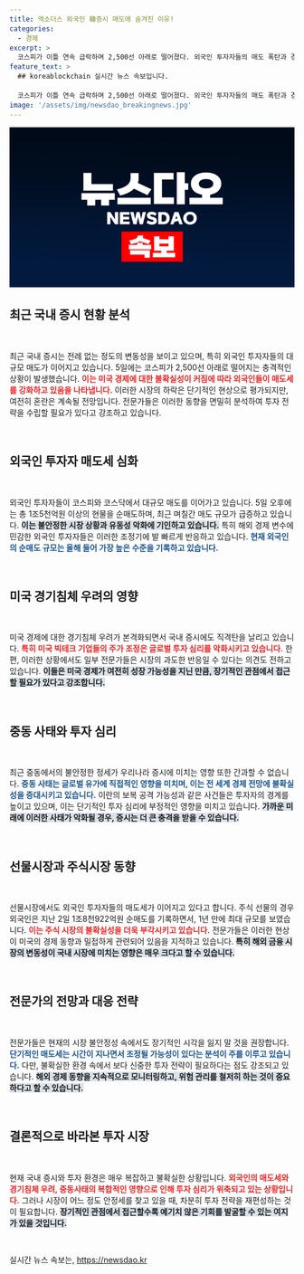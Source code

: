 ```yaml
---
title: 엑소더스 외국인 韓증시 매도에 숨겨진 이유!
categories:
  - 경제
excerpt: >
  코스피가 이틀 연속 급락하며 2,500선 아래로 떨어졌다. 외국인 투자자들의 매도 폭탄과 경기 침체 우려가 겹치면서 시장 혼란이 불가피해졌다. 전문가들은 단기적인 현상으로 분석하지만, 악재가 쌓여가는 상황이다.
feature_text: >
  ## koreablockchain 실시간 뉴스 속보입니다.

  코스피가 이틀 연속 급락하며 2,500선 아래로 떨어졌다. 외국인 투자자들의 매도 폭탄과 경기 침체 우려가 겹치면서 시장 혼란이 불가피해졌다. 전문가들은 단기적인 현상으로 분석하지만, 악재가 쌓여가는 상황이다.
image: '/assets/img/newsdao_breakingnews.jpg'
---
```


<p><img src="/assets/img/newsdao_breakingnews.jpg" alt="koreablockchain 속보" /></p>

<h2 data-ke-size="size26">최근 국내 증시 현황 분석</h2>

<p data-ke-size="size16">&nbsp;</p>

<p>최근 국내 증시는 전례 없는 정도의 변동성을 보이고 있으며, 특히 외국인 투자자들의 대규모 매도가 이어지고 있습니다. 5일에는 코스피가 2,500선 아래로 떨어지는 충격적인 상황이 발생했습니다. <b><span style="color: #ee2323;">이는 미국 경제에 대한 불확실성이 커짐에 따라 외국인들이 매도세를 강화하고 있음을 나타냅니다.</span></b> 이러한 시장의 하락은 단기적인 현상으로 평가되지만, 여전히 혼란은 계속될 전망입니다. 전문가들은 이러한 동향을 면밀히 분석하여 투자 전략을 수립할 필요가 있다고 강조하고 있습니다. </p>

<p data-ke-size="size16">&nbsp;</p>

<h2 data-ke-size="size26">외국인 투자자 매도세 심화</h2>

<p data-ke-size="size16">&nbsp;</p>

<p>외국인 투자자들이 코스피와 코스닥에서 대규모 매도를 이어가고 있습니다. 5일 오후에는 총 1조5천억원 이상의 현물을 순매도하며, 최근 며칠간 매도 규모가 급증하고 있습니다. <b><span style="background-color: #21538527;">이는 불안정한 시장 상황과 유동성 악화에 기인하고 있습니다.</span></b> 특히 해외 경제 변수에 민감한 외국인 투자자들은 이러한 조정기에 발 빠르게 반응하고 있습니다. <b><span style="color: #1a5490;">현재 외국인의 순매도 규모는 올해 들어 가장 높은 수준을 기록하고 있습니다.</span></b> </p>

<p data-ke-size="size16">&nbsp;</p>

<h2 data-ke-size="size26">미국 경기침체 우려의 영향</h2>

<p data-ke-size="size16">&nbsp;</p>

<p>미국 경제에 대한 경기침체 우려가 본격화되면서 국내 증시에도 직격탄을 날리고 있습니다. <b><span style="color: #ee2323;">특히 미국 빅테크 기업들의 주가 조정은 글로벌 투자 심리를 악화시키고 있습니다.</span></b> 한편, 이러한 상황에서도 일부 전문가들은 시장의 과도한 반응일 수 있다는 의견도 전하고 있습니다. <b><span style="background-color: #21538527;">이들은 미국 경제가 여전히 성장 가능성을 지닌 만큼, 장기적인 관점에서 접근할 필요가 있다고 강조합니다.</span></b></p>

<p data-ke-size="size16">&nbsp;</p>

<h2 data-ke-size="size26">중동 사태와 투자 심리</h2>

<p data-ke-size="size16">&nbsp;</p>

<p>최근 중동에서의 불안정한 정세가 우리나라 증시에 미치는 영향 또한 간과할 수 없습니다. <b><span style="color: #1a5490;">중동 사태는 글로벌 유가에 직접적인 영향을 미치며, 이는 전 세계 경제 전망에 불확실성을 증대시키고 있습니다.</span></b> 이란의 보복 공격 가능성과 같은 사건들은 투자자의 경계를 높이고 있으며, 이는 단기적인 투자 심리에 부정적인 영향을 미치고 있습니다. <b><span style="background-color: #21538527;">가까운 미래에 이러한 사태가 악화될 경우, 증시는 더 큰 충격을 받을 수 있습니다.</span></b> </p>

<p data-ke-size="size16">&nbsp;</p>

<h2 data-ke-size="size26">선물시장과 주식시장 동향</h2>

<p data-ke-size="size16">&nbsp;</p>

<p>선물시장에서도 외국인 투자자들의 매도세가 이어지고 있다고 합니다. 주식 선물의 경우 외국인은 지난 2일 1조8천922억원 순매도를 기록하면서, 1년 만에 최대 규모를 보였습니다. <b><span style="color: #ee2323;">이는 주식 시장의 불확실성을 더욱 부각시키고 있습니다.</span></b> 전문가들은 이러한 현상이 미국의 경제 동향과 밀접하게 관련되어 있음을 지적하고 있습니다. <b><span style="background-color: #21538527;">특히 해외 금융 시장의 변동성이 국내 시장에 미치는 영향은 매우 크다고 할 수 있습니다.</span></b></p>

<p data-ke-size="size16">&nbsp;</p>

<h2 data-ke-size="size26">전문가의 전망과 대응 전략</h2>

<p data-ke-size="size16">&nbsp;</p>

<p>전문가들은 현재의 시장 불안정성 속에서도 장기적인 시각을 잃지 말 것을 권장합니다. <b><span style="color: #1a5490;">단기적인 매도세는 시간이 지나면서 조정될 가능성이 있다는 분석이 주를 이루고 있습니다.</span></b> 다만, 불확실한 환경 속에서 보다 신중한 투자 전략이 필요하다는 점도 강조되고 있습니다. <b><span style="background-color: #21538527;">해외 경제 동향을 지속적으로 모니터링하고, 위험 관리를 철저히 하는 것이 중요하다고 할 수 있습니다.</span></b> </p>

<p data-ke-size="size16">&nbsp;</p>

<h2 data-ke-size="size26">결론적으로 바라본 투자 시장</h2>

<p data-ke-size="size16">&nbsp;</p>

<p>현재 국내 증시와 투자 환경은 매우 복잡하고 불확실한 상황입니다. <b><span style="color: #ee2323;">외국인의 매도세와 경기침체 우려, 중동사태의 복합적인 영향으로 인해 투자 심리가 위축되고 있는 상황입니다.</span></b> 그러나 시장이 어느 정도 안정세를 찾고 있을 때, 차분히 투자 전략을 재편성하는 것이 필요합니다. <b><span style="background-color: #21538527;">장기적인 관점에서 접근할수록 예기치 않은 기회를 발굴할 수 있는 여지가 있을 것입니다.</span></b> </p>

<p data-ke-size="size16">&nbsp;</p>
실시간 뉴스 속보는, <a href="https://newsdao.kr" rel="dofollow">https://newsdao.kr</a>


